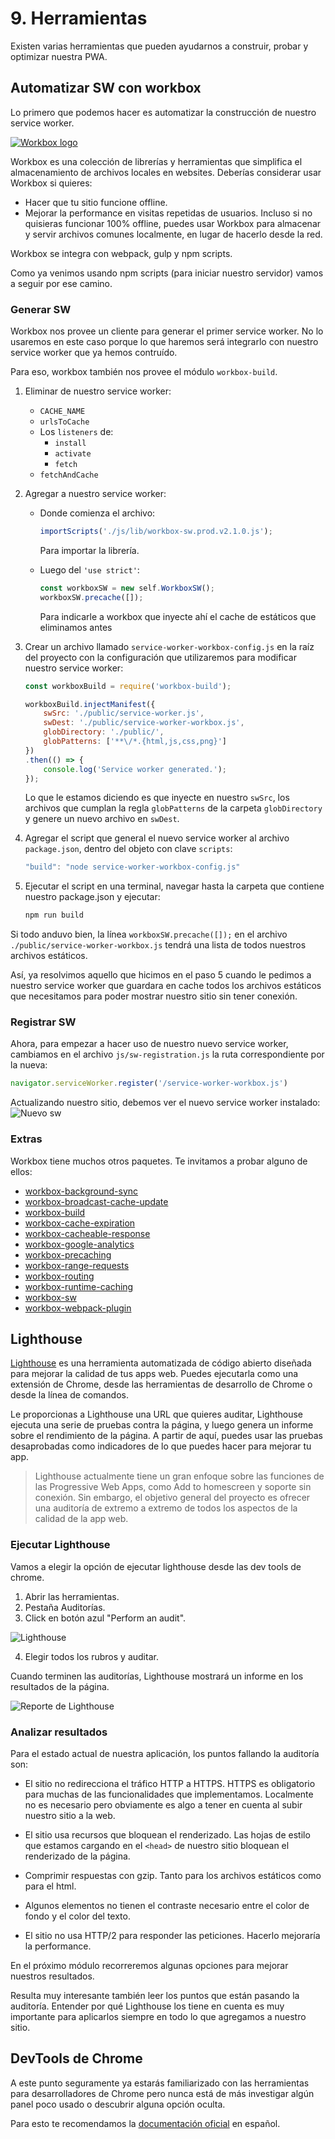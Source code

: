 # 9. Herramientas
Existen varias herramientas que pueden ayudarnos a construir, probar y optimizar nuestra PWA.

## Automatizar SW con workbox
Lo primero que podemos hacer es automatizar la construcción de nuestro service worker.

[![Workbox logo](./images/workbox-logo.png)](https://workboxjs.org/)

Workbox es una colección de librerías y herramientas que simplifica el almacenamiento de archivos locales en websites. Deberías considerar usar Workbox si quieres:
- Hacer que tu sitio funcione offline.
- Mejorar la performance en visitas repetidas de usuarios. Incluso si no quisieras funcionar 100% offline, puedes usar Workbox para almacenar y servir archivos comunes localmente, en lugar de hacerlo desde la red.

Workbox se integra con webpack, gulp y npm scripts.

Como ya venimos usando npm scripts (para iniciar nuestro servidor) vamos a seguir por ese camino.

### Generar SW
Workbox nos provee un cliente para generar el primer service worker. No lo usaremos en este caso porque lo que haremos será integrarlo con nuestro service worker que ya hemos contruído.

Para eso, workbox también nos provee el módulo `workbox-build`.

1. Eliminar de nuestro service worker:
    - `CACHE_NAME`
    - `urlsToCache`
    - Los `listeners` de:
        - `install`
        - `activate`
        - `fetch`
    - `fetchAndCache`


2. Agregar a nuestro service worker:
    - Donde comienza el archivo:
        ```js
        importScripts('./js/lib/workbox-sw.prod.v2.1.0.js');
        ```
        Para importar la librería. 

    - Luego del `'use strict'`:
        ```js
        const workboxSW = new self.WorkboxSW();
        workboxSW.precache([]);
        ```
        Para indicarle a workbox que inyecte ahí el cache de estáticos que eliminamos antes


3. Crear un archivo llamado `service-worker-workbox-config.js` en la raíz del proyecto con la configuración que utilizaremos para modificar nuestro service worker:
    ```js
    const workboxBuild = require('workbox-build');
    
    workboxBuild.injectManifest({
        swSrc: './public/service-worker.js',
        swDest: './public/service-worker-workbox.js',
        globDirectory: './public/',
        globPatterns: ['**\/*.{html,js,css,png}']
    })
    .then(() => {
        console.log('Service worker generated.');
    });
    ```

    Lo que le estamos diciendo es que inyecte en nuestro `swSrc`, los archivos que cumplan la regla `globPatterns` de la carpeta `globDirectory` y genere un nuevo archivo en `swDest`.


4. Agregar el script que general el nuevo service worker al archivo `package.json`, dentro del objeto con clave `scripts`:
    ```js
    "build": "node service-worker-workbox-config.js"
    ```

5. Ejecutar el script en una terminal, navegar hasta la carpeta que contiene nuestro package.json y ejecutar:
    ```bash
    npm run build
    ```


Si todo anduvo bien, la línea `workboxSW.precache([]);` en el archivo `./public/service-worker-workbox.js` tendrá una lista de todos nuestros archivos estáticos.

Así, ya resolvimos aquello que hicimos en el paso 5 cuando le pedimos a nuestro service worker que guardara en cache todos los archivos estáticos que necesitamos para poder mostrar nuestro sitio sin tener conexión.


### Registrar SW
 
Ahora, para empezar a hacer uso de nuestro nuevo service worker, cambiamos en el archivo `js/sw-registration.js` la ruta correspondiente por la nueva:
```js
navigator.serviceWorker.register('/service-worker-workbox.js')
```

Actualizando nuestro sitio, debemos ver el nuevo service worker instalado:
![Nuevo sw](./images/workbox-sw.png)


### Extras

Workbox tiene muchos otros paquetes. Te invitamos a probar alguno de ellos:

- [workbox-background-sync](https://www.workboxjs.org/reference-docs/latest/module-workbox-background-sync.html)
- [workbox-broadcast-cache-update](https://www.workboxjs.org/reference-docs/latest/module-workbox-broadcast-cache-update.html)
- [workbox-build](https://www.workboxjs.org/reference-docs/latest/module-workbox-build.html)
- [workbox-cache-expiration](https://www.workboxjs.org/reference-docs/latest/module-workbox-cache-expiration.html)
- [workbox-cacheable-response](https://www.workboxjs.org/reference-docs/latest/module-workbox-cacheable-response.html)
- [workbox-google-analytics](https://www.workboxjs.org/reference-docs/latest/module-workbox-google-analytics.html)
- [workbox-precaching](https://www.workboxjs.org/reference-docs/latest/module-workbox-precaching.html)
- [workbox-range-requests](https://www.workboxjs.org/reference-docs/latest/module-workbox-range-requests.html)
- [workbox-routing](https://www.workboxjs.org/reference-docs/latest/module-workbox-routing.html)
- [workbox-runtime-caching](https://www.workboxjs.org/reference-docs/latest/module-workbox-runtime-caching.html)
- [workbox-sw](https://www.workboxjs.org/reference-docs/latest/module-workbox-sw.html)
- [workbox-webpack-plugin](https://www.workboxjs.org/reference-docs/latest/module-workbox-webpack-plugin.html)

## Lighthouse

[Lighthouse](https://github.com/GoogleChrome/lighthouse) es una herramienta automatizada de código abierto diseñada para mejorar la calidad de tus apps web. Puedes ejecutarla como una extensión de Chrome, desde las herramientas de desarrollo de Chrome o desde la línea de comandos.

Le proporcionas a Lighthouse una URL que quieres auditar, Lighthouse ejecuta una serie de pruebas contra la página, y luego genera un informe sobre el rendimiento de la página. A partir de aquí, puedes usar las pruebas desaprobadas como indicadores de lo que puedes hacer para mejorar tu app.

> Lighthouse actualmente tiene un gran enfoque sobre las funciones de las Progressive Web Apps, como Add to homescreen y soporte sin conexión. Sin embargo, el objetivo general del proyecto es ofrecer una auditoría de extremo a extremo de todos los aspectos de la calidad de la app web.


### Ejecutar Lighthouse

Vamos a elegir la opción de ejecutar lighthouse desde las dev tools de chrome.

1. Abrir las herramientas.
1. Pestaña Auditorías.
1. Click en botón azul "Perform an audit".

![Lighthouse](./images/lighthouse.png)

4. Elegir todos los rubros y auditar.

Cuando terminen las auditorías, Lighthouse mostrará un informe en los resultados de la página.

![Reporte de Lighthouse](./images/lighthouse-audit.png)

### Analizar resultados
Para el estado actual de nuestra aplicación, los puntos fallando la auditoría son:

- El sitio no redirecciona el tráfico HTTP a HTTPS. HTTPS es obligatorio para muchas de las funcionalidades que implementamos. Localmente no es necesario pero obviamente es algo a tener en cuenta al subir nuestro sitio a la web.

- El sitio usa recursos que bloquean el renderizado. Las hojas de estilo que estamos cargando en el `<head>` de nuestro sitio bloquean el renderizado de la página.

- Comprimir respuestas con gzip. Tanto para los archivos estáticos como para el html.

- Algunos elementos no tienen el contraste necesario entre el color de fondo y el color del texto.

- El sitio no usa HTTP/2 para responder las peticiones. Hacerlo mejoraría la performance.
 
En el próximo módulo recorreremos algunas opciones para mejorar nuestros resultados.

Resulta muy interesante también leer los puntos que están pasando la auditoría. Entender por qué Lighthouse los tiene en cuenta es muy importante para aplicarlos siempre en todo lo que agregamos a nuestro sitio.


## DevTools de Chrome

A este punto seguramente ya estarás familiarizado con las herramientas para desarrolladores de Chrome pero nunca está de más investigar algún panel poco usado o descubrir alguna opción oculta.

Para esto te recomendamos la [documentación oficial](https://developers.google.com/web/tools/chrome-devtools/?hl=es) en español.